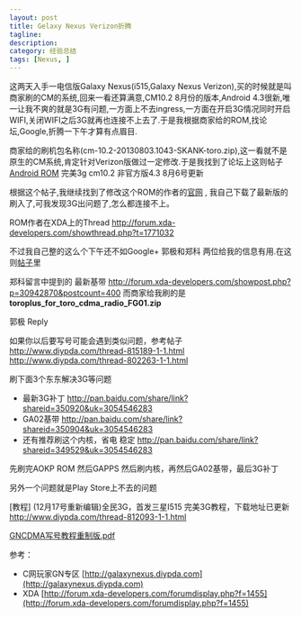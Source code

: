 ```yaml
---
layout: post
title: Gelaxy Nexus Verizon折腾
tagline: 
description: 
category: 经验总结
tags: [Nexus, ]
---
```


这两天入手一电信版Galaxy Nexus(i515,Galaxy Nexus Verizon),买的时候就是叫商家刷的CM的系统,回来一看还算满意,CM10.2 8月份的版本,Android 4.3很新,唯一让我不爽的就是3G有问题,一方面上不去ingress,一方面在开启3G情况同时开启WIFI,关闭WIFI之后3G就再也连接不上去了.于是我根据商家给的ROM,找论坛,Google,折腾一下午才算有点眉目.

商家给的刷机包名称(cm-10.2-20130803.1043-SKANK-toro.zip),这一看就不是原生的CM系统,肯定针对Verizon版做过一定修改.于是我找到了论坛上这则帖子[Android ROM]( http://galaxynexus.diypda.com/thread-1116882-1-1.html) 完美3g cm10.2 非官方版4.3 8月6号更新

根据这个帖子,我继续找到了修改这个ROM的作者的[官网](http://fitsnugly.euroskank.com/?rom=cm10&device=toro) , 我自己下载了最新版的刷入了,可我发现3G出问题了,怎么都连接不上。

ROM作者在XDA上的Thread http://forum.xda-developers.com/showthread.php?t=1771032

不过我自己整的这么个下午还不如Google+ 郭极和郑科 两位给我的信息有用.在这则[帖子](https://plus.google.com/u/0/104618270243020984362/posts/VJCPQKJgqv1)里

郑科留言中提到的 最新基带 http://forum.xda-developers.com/showpost.php?p=30942870&postcount=400
而商家给我刷的是**toroplus_for_toro_cdma_radio_FG01.zip**

郭极 Reply
 
如果你以后要写号可能会遇到类似问题，参考帖子
http://www.diypda.com/thread-815189-1-1.html
http://www.diypda.com/thread-802263-1-1.html

刷下面3个东东解决3G等问题

- 最新3G补丁
	http://pan.baidu.com/share/link?shareid=350920&uk=3054546283
- GA02基带
	http://pan.baidu.com/share/link?shareid=350904&uk=3054546283
- 还有推荐刷这个内核，省电 稳定
	http://pan.baidu.com/share/link?shareid=349529&uk=3054546283

先刷完AOKP ROM 然后GAPPS
然后刷内核，再然后GA02基带，最后3G补丁

另外一个问题就是Play Store上不去的问题

[教程] (12月17号重新编辑)全民3G，首发三星I515 完美3G教程，下载地址已更新
http://www.diypda.com/thread-812093-1-1.html

[GNCDMA写号教程重制版.pdf](https://app.box.com/s/6ft23b8vnyg6g49r3smd9izyx28n6q3j)

参考：
- C网玩家GN专区 [http://galaxynexus.diypda.com](http://galaxynexus.diypda.com)
- XDA [http://forum.xda-developers.com/forumdisplay.php?f=1455](http://forum.xda-developers.com/forumdisplay.php?f=1455)

